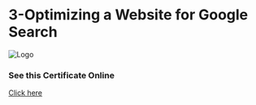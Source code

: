 
# 3-Optimizing a Website for Google Search





![Logo](https://s3.amazonaws.com/coursera_assets/meta_images/generated/CERTIFICATE_LANDING_PAGE/CERTIFICATE_LANDING_PAGE~SLJH37BW8C9Y/CERTIFICATE_LANDING_PAGE~SLJH37BW8C9Y.jpeg)


### See this Certificate Online


[Click here](https://www.coursera.org/account/accomplishments/verify/SLJH37BW8C9Y)


